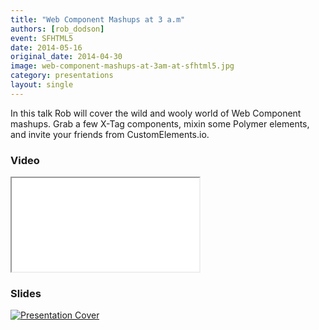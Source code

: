 ```yaml
---
title: "Web Component Mashups at 3 a.m"
authors: [rob_dodson]
event: SFHTML5
date: 2014-05-16
original_date: 2014-04-30
image: web-component-mashups-at-3am-at-sfhtml5.jpg
category: presentations
layout: single
---
```


In this talk Rob will cover the wild and wooly world of Web Component mashups.
Grab a few X-Tag components, mixin some Polymer elements, and invite your
friends from CustomElements.io.

<!-- Excerpt -->

### Video

<div class="iframe-wrap">
    <iframe src="//www.youtube.com/embed/75EuHl6CSTo" itemprop="video"></iframe>
</div>

### Slides

<a href="http://robdodson.me/sfhtml5-talk/">
    <img src="../../img/stories/web-component-mashups-at-3am-at-sfhtml5-cover.jpg" alt="Presentation Cover">
</a>
